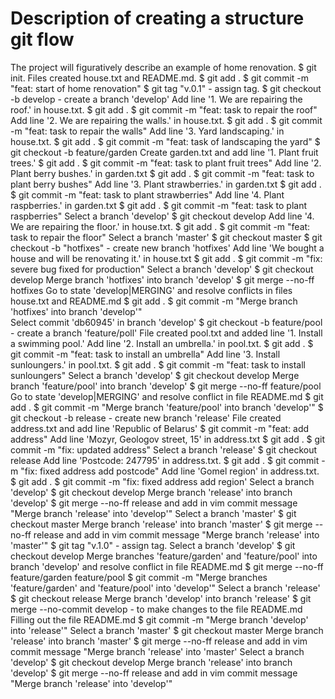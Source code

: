 # Description of creating a structure git flow
The project will figuratively describe an example of home renovation.
$ git init. Files created house.txt and README.md. 
$ git add . 
$ git commit -m "feat: start of home renovation" 
$ git tag "v.0.1" - assign tag.
$ git checkout -b develop - create a branch 'develop'
Add line '1. We are repairing the roof.' in house.txt.
$ git add .
$ git commit -m "feat: task to repair the roof"
Add line '2. We are repairing the walls.' in house.txt.
$ git add .
$ git commit -m "feat: task to repair the walls"
Add line '3. Yard landscaping.' in house.txt.
$ git add .
$ git commit -m "feat: task of landscaping the yard"
$ git checkout -b feature/garden
Create garden.txt and add line '1. Plant fruit trees.'
$ git add .
$ git commit -m "feat: task to plant fruit trees"
Add line '2. Plant berry bushes.' in garden.txt
$ git add .
$ git commit -m "feat: task to plant berry bushes"
Add line '3. Plant strawberries.' in garden.txt
$ git add .
$ git commit -m "feat: task to plant strawberries"
Add line '4. Plant raspberries.' in garden.txt
$ git add .
$ git commit -m "feat: task to plant raspberries"
Select a branch 'develop' 
$ git checkout develop
Add line '4. We are repairing the floor.' in house.txt.
$ git add .
$ git commit -m "feat: task to repair the floor"
Select a branch 'master'
$ git checkout master
$ git checkout -b "hotfixes" - create new branch 'hotfixes'
Add line 'We bought a house and will be renovating it.' in house.txt
$ git add .
$ git commit -m "fix: severe bug fixed for production"
Select a branch 'develop'
$ git checkout develop
Merge branch 'hotfixes' into branch 'develop'
$ git merge --no-ff hotfixes
Go to state 'develop|MERGING' and resolve conflicts in files house.txt and README.md
$ git add .
$ git commit -m "Merge branch 'hotfixes' into branch 'develop'"   
Select commit 'db60945' in branch 'develop'
$ git checkout -b feature/pool - create a branch 'feature/poll'
File created pool.txt and added line '1. Install a swimming pool.'
Add line '2. Install an umbrella.' in pool.txt.
$ git add .
$ git commit -m "feat: task to install an umbrella"
Add line '3. Install sunloungers.' in pool.txt.
$ git add .
$ git commit -m "feat: task to install sunloungers"
Select a branch 'develop'
$ git checkout develop
Merge branch 'feature/pool' into branch 'develop'
$ git merge --no-ff feature/pool
Go to state 'develop|MERGING' and resolve conflict in file README.md
$ git add .
$ git commit -m "Merge branch 'feature/pool' into branch 'develop'"
$ git checkout -b release - create new branch 'release' 
File created address.txt and add line 'Republic of Belarus'
$ git commit -m "feat: add address"
Add line 'Mozyr, Geologov street, 15' in address.txt
$ git add .
$ git commit -m "fix: updated address"
Select a branch 'release'
$ git checkout release
Add line 'Postcode: 247795' in address.txt.
$ git add .
$ git commit -m "fix: fixed address add postcode"
Add line 'Gomel region' in address.txt.
$ git add .
$ git commit -m "fix: fixed address add region'
Select a branch 'develop'
$ git checkout develop
Merge branch 'release' into branch 'develop'
$ git merge --no-ff release and add in vim commit message "Merge branch 'release' into 'develop'"
Select a branch 'master'
$ git checkout master
Merge branch 'release' into branch 'master'
$ git merge --no-ff release and add in vim commit message "Merge branch 'release' into 'master'"
$ git tag "v.1.0" - assign tag.
Select a branch 'develop'
$ git checkout develop
Merge branches 'feature/garden' and 'feature/pool' into branch 'develop' and resolve conflict in file README.md
$ git merge --no-ff feature/garden feature/pool
$ git commit -m "Merge branches 'feature/garden' and 'feature/pool' into 'develop'"
Select a branch 'release'
$ git checkout release
Merge branch 'develop' into branch 'release'
$ git merge --no-commit develop - to make changes to the file README.md
Filling out the file README.md
$ git commit -m "Merge branch 'develop' into 'release'"
Select a branch 'master'
$ git checkout master
Merge branch 'release' into branch 'master'
$ git merge --no-ff release and add in vim commit message "Merge branch 'release' into 'master'
Select a branch 'develop'
$ git checkout develop
Merge branch 'release' into branch 'develop'
$ git merge --no-ff release and add in vim commit message "Merge branch 'release' into 'develop'"